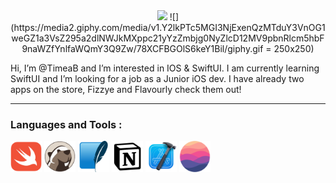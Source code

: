 <div id="header" align="center">
  <img src="https://media2.giphy.com/media/v1.Y2lkPTc5MGI3NjExenQzMTduY3VnOG1weGZ1a3VsZ295a2dlNWJkMXppc21yYzZmbjg0NyZlcD12MV9pbnRlcm5hbF9naWZfYnlfaWQmY3Q9Zw/78XCFBGOlS6keY1Bil/giphy.gif"/>
  ![](https://media2.giphy.com/media/v1.Y2lkPTc5MGI3NjExenQzMTduY3VnOG1weGZ1a3VsZ295a2dlNWJkMXppc21yYzZmbjg0NyZlcD12MV9pbnRlcm5hbF9naWZfYnlfaWQmY3Q9Zw/78XCFBGOlS6keY1Bil/giphy.gif = 250x250)
  
</div>

Hi, I’m @TimeaB and I’m interested in IOS & SwiftUI. I am currently learning SwiftUI and I’m looking for a job as a Junior iOS dev.
I have already two apps on the store, Fizzye and Flavourly check them out!

---
### Languages and Tools :
<div>
  <img src="https://github.com/devicons/devicon/blob/master/icons/swift/swift-original.svg" title="SwiftUI" alt="Swift" width="50" height="50"/>
  <img src="https://github.com/devicons/devicon/blob/master/icons/dbeaver/dbeaver-original.svg" title="DBeaver" alt="DBeaver" width="50" height="50"/>
  <img src="https://github.com/devicons/devicon/blob/master/icons/sqlite/sqlite-original.svg" title="SQLite" alt="SQLite" width="50" height="50"/>
  <img src="https://github.com/devicons/devicon/blob/master/icons/notion/notion-original.svg" title="Notion" alt="Notion" width="50" height="50"/>
  <img src="https://github.com/devicons/devicon/blob/master/icons/xcode/xcode-original.svg" title="XCode" alt="XCode" width="50" height="50"/>
  <img src="https://github.com/devicons/devicon/blob/master/icons/realm/realm-original.svg" title="Realm" alt="Realm" width="50" height="50"/>
</div>



<!---
philitingar/philitingar is a ✨ special ✨ repository because its `README.md` (this file) appears on your GitHub profile.
You can click the Preview link to take a look at your changes.
--->
